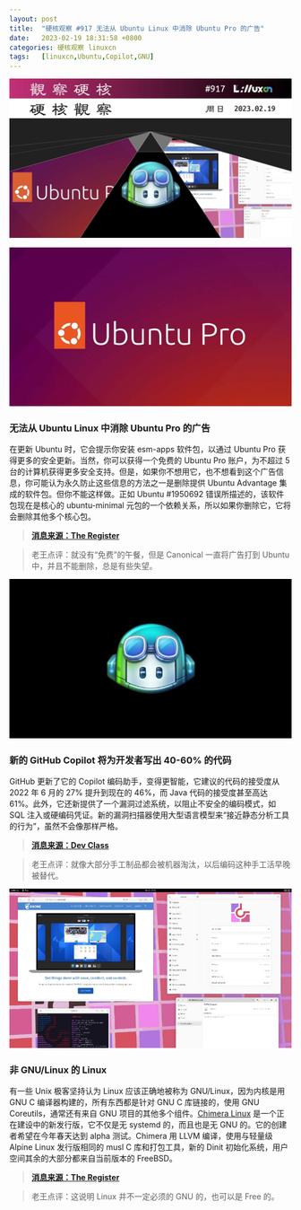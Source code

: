 ```yaml
---
layout: post
title:	"硬核观察 #917 无法从 Ubuntu Linux 中消除 Ubuntu Pro 的广告"
date:	2023-02-19 18:31:58 +0800 
categories:	硬核观察 linuxcn 
tags:	[linuxcn,Ubuntu,Copilot,GNU]
---
```



![](/Asserts/Images/album/202302/19/183106qlpd0aodbfhadada.jpg)


![](/Asserts/Images/album/202302/19/183115f7aiba76rihkyaty.jpg)


### 无法从 Ubuntu Linux 中消除 Ubuntu Pro 的广告


在更新 Ubuntu 时，它会提示你安装 esm-apps 软件包，以通过 Ubuntu Pro 获得更多的安全更新。当然，你可以获得一个免费的 Ubuntu Pro 账户，为不超过 5 台的计算机获得更多安全支持。但是，如果你不想用它，也不想看到这个广告信息，你可能认为永久防止这些信息的方法之一是删除提供 Ubuntu Advantage 集成的软件包。但你不能这样做。正如 Ubuntu #1950692 错误所描述的，该软件包现在是核心的 ubuntu-minimal 元包的一个依赖关系，所以如果你删除它，它将会删除其他多个核心包。



> 
> **[消息来源：The Register](https://www.theregister.com/2023/02/17/ubuntu_advantage/)**
> 
> 
> 



> 
> 老王点评：就没有“免费”的午餐，但是 Canonical 一直将广告打到 Ubuntu 中，并且不能删除，总是有些失望。
> 
> 
> 


![](/Asserts/Images/album/202302/19/183126wr6xhfk6868vafrv.jpg)


### 新的 GitHub Copilot 将为开发者写出 40-60% 的代码


GitHub 更新了它的 Copilot 编码助手，变得更智能，它建议的代码的接受度从 2022 年 6 月的 27% 提升到现在的 46%，而 Java 代码的接受度甚至高达 61%。此外，它还新提供了一个漏洞过滤系统，以阻止不安全的编码模式，如 SQL 注入或硬编码凭证。新的漏洞扫描器使用大型语言模型来“接近静态分析工具的行为”，虽然不会像那样严格。



> 
> **[消息来源：Dev Class](https://devclass.com/2023/02/16/github-claims-new-smarter-copilot-will-block-insecure-code-writes-40-60-of-developer-output/)**
> 
> 
> 



> 
> 老王点评：就像大部分手工制品都会被机器淘汰，以后编码这种手工活早晚被替代。
> 
> 
> 


![](/Asserts/Images/album/202302/19/183140hr8e2jee3zyzb0hj.jpg)


### 非 GNU/Linux 的 Linux


有一些 Unix 极客坚持认为 Linux 应该正确地被称为 GNU/Linux，因为内核是用 GNU C 编译器构建的，所有东西都是针对 GNU C 库链接的，使用 GNU Coreutils，通常还有来自 GNU 项目的其他多个组件。[Chimera Linux](https://chimera-linux.org/) 是一个正在建设中的新发行版，它不仅是无 systemd 的，而且也是无 GNU 的。它的创建者希望在今年春天达到 alpha 测试。Chimera 用 LLVM 编译，使用与轻量级 Alpine Linux 发行版相同的 musl C 库和打包工具，新的 Dinit 初始化系统，用户空间其余的大部分都来自当前版本的 FreeBSD。



> 
> **[消息来源：The Register](https://www.theregister.com/2023/02/13/chimera_non_gnu_linux)**
> 
> 
> 



> 
> 老王点评：这说明 Linux 并不一定必须的 GNU 的，也可以是 Free 的。
> 
> 
>
